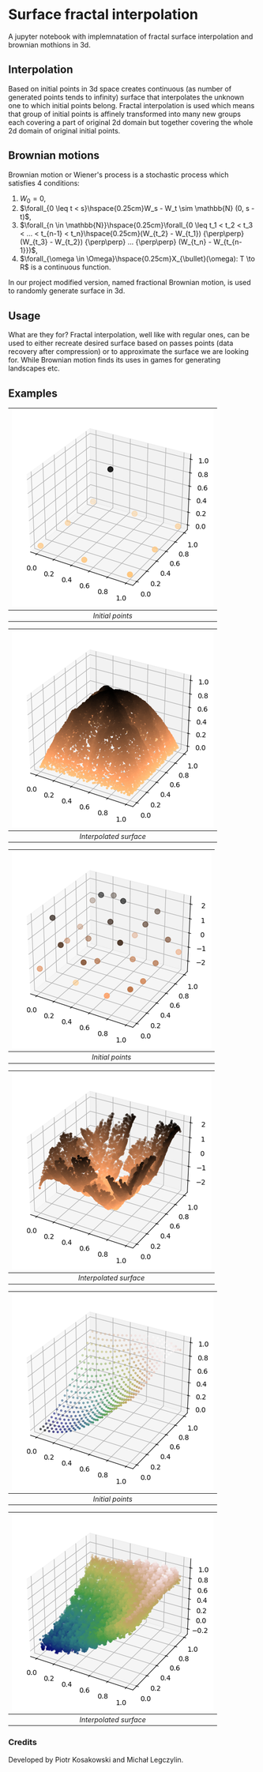 # Surface fractal interpolation

A jupyter notebook with implemnatation of fractal surface interpolation and brownian mothions in 3d.

## Interpolation
Based on initial points in 3d space creates continuous (as number of generated points tends to infinity) surface that interpolates the unknown one to which initial points belong.
Fractal interpolation is used which means that group of initial points is affinely transformed into many new groups each covering a part of original 2d domain but together covering the whole 2d domain of original initial points.

## Brownian motions
Brownian motion or Wiener's process is a stochastic process which satisfies 4 conditions:
1. $W_0=0$,
2. $\forall_{0 \leq t < s}\hspace{0.25cm}W_s - W_t \sim \mathbb{N} (0, s - t)$,
3. $\forall_{n \in \mathbb{N}}\hspace{0.25cm}\forall_{0 \leq t_1 < t_2 < t_3 < ... < t_{n-1} < t_n}\hspace{0.25cm}(W_{t_2} - W_{t_1}) {\perp\perp} (W_{t_3} - W_{t_2}) {\perp\perp} ... {\perp\perp} (W_{t_n} - W_{t_{n-1}})$,
4. $\forall_{\omega \in \Omega}\hspace{0.25cm}X_{\bullet}(\omega): T \to R$ is a continuous function.

In our project modified version, named fractional Brownian motion, is used to randomly generate surface in 3d.

## Usage
What are they for? Fractal interpolation, well like with regular ones, can be used to either recreate desired surface based on passes points (data recovery after compression) or to approximate the surface we are looking for.
While Brownian motion finds its uses in games for generating landscapes etc.

## Examples
|![Initial points forming pyramid — one at the center at height 1 and four around it at height 0](img/pyramid_data.png "Initial points")|
|:--:| 
| *Initial points* |

|![Interpolated surface forming hill-like shape](img/pyramid_pred.png "Interpolated surface")|
|:--:| 
| *Interpolated surface* |

|![Initial points normally distributed on uniform cube](img/random_normal_data.png "Initial points")|
|:--:| 
| *Initial points* |

|![Interpolated surface rather looking noncontinuous due to finite number of points](img/random_normal_pred.png "Interpolated surface")|
|:--:| 
| *Interpolated surface* |

|![Dense grid of uniformly selected initial points on uniform square as arguments for sin(x^2 + y^2) function](img/sin_of_sum_of_x_sq_and_y_sq_true.png "Initial points")|
|:--:| 
| *Initial points* |

|![Interpolated surface strongly resembling original function, though seems to be thicker due to fractality](img/sin_of_sum_of_x_sq_and_y_sq_pred.png "Interpolated surface")|
|:--:| 
| *Interpolated surface* |

### Credits
Developed by Piotr Kosakowski and Michał Legczylin.
